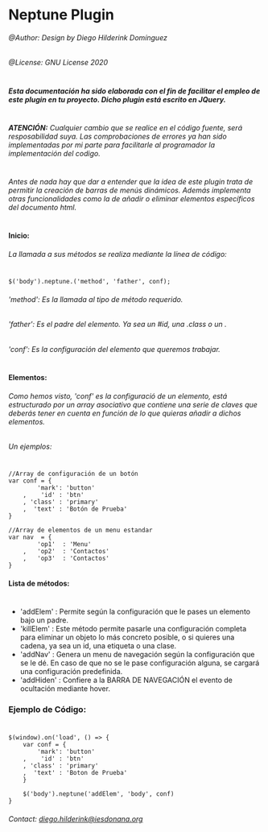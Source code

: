 # **Neptune Plugin**

###### @Author: Design by Diego Hilderink Domínguez
###### @License: GNU License 2020
#
##### Esta documentación ha sido elaborada con el fin de facilitar el empleo de este plugin en tu proyecto. Dicho plugin está escrito en JQuery. 
#
###### **ATENCIÓN:** Cualquier cambio que se realice en el código fuente, será resposabilidad suya. Las comprobaciones de errores ya han sido implementadas por mi parte para facilitarle al programador la implementación del codigo.
#
###### Antes de nada hay que dar a entender que la idea de este plugin trata de permitir la creación de barras de menús dinámicos. Además implementa otras funcionalidades como la de añadir o eliminar elementos específicos del documento html.
#
#### **Inicio:**
###### La llamada a sus métodos se realiza mediante la línea de código:
#
    $('body').neptune.('method', 'father', conf);
###### 'method': Es la llamada al tipo de método requerido.
###### 'father': Es el padre del elemento. Ya sea un #id, una .class o un <etiqueta>.
###### 'conf': Es la configuración del elemento que queremos trabajar.
#
#### **Elementos**:
###### Como hemos visto, 'conf' es la configuració de un elemento, está estructurado por un array asociativo que contiene una serie de claves que deberás tener en cuenta en función de lo que quieras añadir a dichos elementos.
###### Un ejemplos:
#
#
```
//Array de configuración de un botón 
var conf = {
        'mark': 'button'
    ,    'id' : 'btn'
    , 'class' : 'primary'
    ,  'text' : 'Botón de Prueba'
}

//Array de elementos de un menu estandar
var nav  = {
        'op1'  : 'Menu'
    ,   'op2'  : 'Contactos'
    ,   'op3'  : 'Contactos'
}
```
#### **Lista de métodos:**
#
* 'addElem' : Permite según la configuración que le pases un elemento bajo un padre. 
* 'killElem' : Este método permite pasarle una configuración completa para eliminar un  objeto lo más concreto posible, o si quieres una cadena, ya sea un id, una etiqueta o una clase.
* 'addNav' : Genera un menu de navegación según la configuración que se le dé. En caso de que no se le pase configuración alguna, se cargará una configuración predefinida.
* 'addHiden' : Confiere a la BARRA DE NAVEGACIÓN el evento de ocultación mediante hover.

### Ejemplo de Código:
#
```
$(window).on('load', () => {
    var conf = {
        'mark': 'button'
    ,    'id' : 'btn'
    , 'class' : 'primary'
    ,  'text' : 'Boton de Prueba'
    }
    
    $('body').neptune('addElem', 'body', conf)
}
```
###### Contact: diego.hilderink@iesdonana.org
